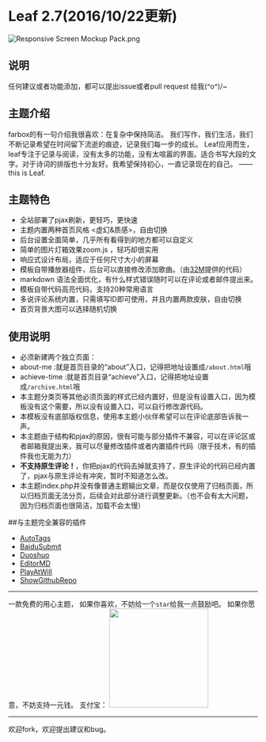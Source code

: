 # Leaf 2.7(2016/10/22更新)

![Responsive Screen Mockup Pack.png](http://www.ihewro.com/usr/uploads/2016/10/739013502.png)

## 说明

任何建议或者功能添加，都可以提出issue或者pull request 给我\(^o^)/~

## 主题介绍

farbox的有一句介绍我很喜欢：在复杂中保持简洁。
我们写作，我们生活，我们不断记录希望在时间留下流逝的痕迹，记录我们每一步的成长。
Leaf应用而生，leaf专注于记录与阅读，没有太多的功能，没有太喧嚣的界面。适合书写大段的文字。对于诗词的排版也十分友好。我希望保持初心，一直记录现在的自己。
——this is Leaf.

## 主题特色
* 全站部署了pjax刷新，更轻巧，更快速
* 主题内置两种首页风格 <虚幻&质感>，自由切换
* 后台设置全面简单，几乎所有看得到的地方都可以自定义
* 简单的图片灯箱效果zoom.js ，轻巧却很实用
* 响应式设计布局，适应于任何尺寸大小的屏幕
* 模板自带播放器组件，后台可以直接修改添加歌曲。（由[32M](https://32mb.space/)提供的代码）
* markdown 语法全面优化，有什么样式错误随时可以在评论或者邮件提出来。
* 模板自带代码高亮代码，支持20种常用语言
* 多说评论系统内置，只需填写ID即可使用，并且内置两款皮肤，自由切换
* 首页背景大图可以选择随机切换


## 使用说明

* 必须新建两个独立页面：
 * about-me :就是首页目录的“about”入口，记得把地址设置成`/about.html`哦
 * achieve-time :就是首页目录“achieve”入口，记得把地址设置成`/archive.html`哦
* 本主题分类页等其他必须页面的样式已经内置好，但是没有设置入口，因为模板没有这个需要，所以没有设置入口，可以自行修改源代码。
* 本模板没有底部版权信息，使用本主题小伙伴希望可以在评论底部告诉我一声。
* 本主题由于结构和pjax的原因，很有可能与部分插件不兼容，可以在评论区或者邮箱我提出来，我可以尽量修改插件或者内置插件代码（限于技术，有的插件我也无能为力）
* **不支持原生评论！**，你把pjax的代码去掉就支持了，原生评论的代码已经内置了，pjax与原生评论有冲突，暂时不知道怎么改。
* 本主题index.php并没有像普通主题输出文章，而是仅仅使用了归档页面，所以归档页面无法分页，后续会对此部分进行调整更新。（也不会有太大问题，因为归档页面也很简洁，加载不会太慢）

##与主题完全兼容的插件
* [AutoTags](https://dt27.org/php/autotags-for-typecho/)
* [BaiduSubmit](https://blog.phpgao.com/typecho_plugin_baidusubmit.html)
* [Duoshuo](http://www.ysido.com/duoshuo.html)
* [EditorMD](https://dt27.org/php/editormd-for-typecho/)
* [PlayAtWill](https://typecodes.com/web/typechomp3player.html)
* [ShowGithubRepo](http://techair.cc/88.html)


---

一款免费的用心主题，
如果你喜欢，不妨给一个`star`给我一点鼓励吧。
如果你愿意，不妨支持一元钱。
支付宝：
<span id="alipay"><img src="http://www.ihewro.com/usr/uploads/2016/09/124027949.jpg" width="200px" height="200px" /></span>


---

欢迎fork，欢迎提出建议和bug。
